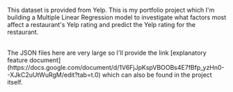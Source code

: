 This dataset is provided from Yelp. This is my portfolio project which I'm building a Multiple Linear Regression model to investigate what factors most affect a restaurant's Yelp rating and predict the Yelp rating for the restaurant.

<br>
The JSON files here are very large so I'll provide the link [explanatory feature document](https://docs.google.com/document/d/1V6FjJpKspVBOOBs4E7fBfp_yzHn0--XJkC2uUtWuRgM/edit?tab=t.0) which can also be found in the project itself.
